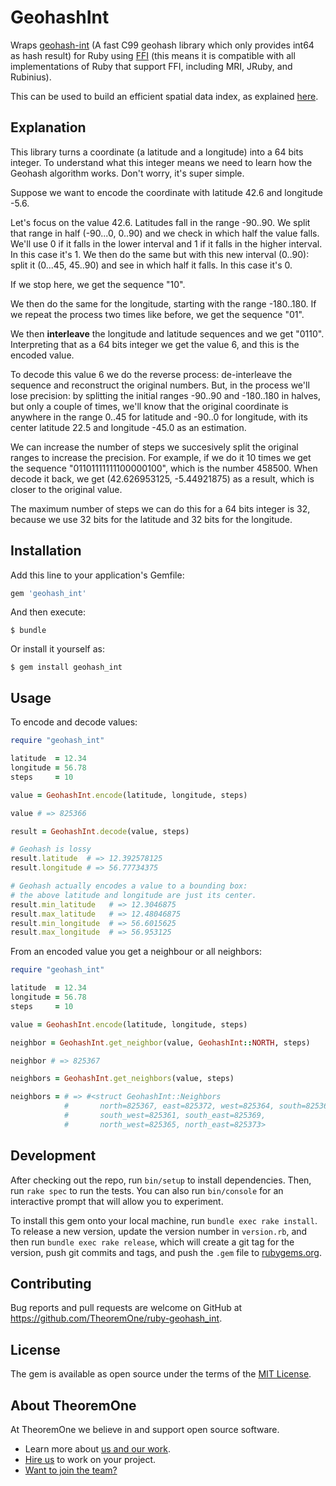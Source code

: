 # GeohashInt

Wraps [geohash-int](https://github.com/yinqiwen/geohash-int)
(A fast C99 geohash library which only provides int64 as hash result) for Ruby
using [FFI](https://github.com/ffi/ffi) (this means it is compatible with all
implementations of Ruby that support FFI, including MRI, JRuby, and Rubinius).

This can be used to build an efficient spatial data index, as explained
[here](https://github.com/yinqiwen/ardb/wiki/Spatial-Index).

## Explanation

This library turns a coordinate (a latitude and a longitude) into a 64 bits
integer. To understand what this integer means we need to learn how the Geohash
algorithm works. Don't worry, it's super simple.

Suppose we want to encode the coordinate with latitude 42.6 and longitude -5.6.

Let's focus on the value 42.6. Latitudes fall in the range -90..90. We split that
range in half (-90...0, 0..90) and we check in which half the value falls. We'll
use 0 if it falls in the lower interval and 1 if it falls in the higher interval.
In this case it's 1. We then do the same but with this new interval (0..90): split
it (0...45, 45..90) and see in which half it falls. In this case it's 0.

If we stop here, we get the sequence "10".

We then do the same for the longitude, starting with the range -180..180.
If we repeat the process two times like before, we get the sequence "01".

We then **interleave** the longitude and latitude sequences and we get "0110".
Interpreting that as a 64 bits integer we get the value 6, and this is the encoded value.

To decode this value 6 we do the reverse process: de-interleave the sequence and
reconstruct the original numbers. But, in the process we'll lose precision:
by splitting the initial ranges -90..90 and -180..180 in halves, but only a couple
of times, we'll know that the original coordinate is anywhere in the range 0..45 for
latitude and -90..0 for longitude, with its center latitude 22.5 and longitude -45.0
as an estimation.

We can increase the number of steps we succesively split the original ranges to
increase the precision. For example, if we do it 10 times we get the sequence
"01101111111100000100", which is the number 458500. When decode it back, we get
(42.626953125, -5.44921875) as a result, which is closer to the original value.

The maximum number of steps we can do this for a 64 bits integer is 32,
because we use 32 bits for the latitude and 32 bits for the longitude.

## Installation

Add this line to your application's Gemfile:

```ruby
gem 'geohash_int'
```

And then execute:

    $ bundle

Or install it yourself as:

    $ gem install geohash_int

## Usage

To encode and decode values:

```ruby
require "geohash_int"

latitude  = 12.34
longitude = 56.78
steps     = 10

value = GeohashInt.encode(latitude, longitude, steps)

value # => 825366

result = GeohashInt.decode(value, steps)

# Geohash is lossy
result.latitude  # => 12.392578125
result.longitude # => 56.77734375

# Geohash actually encodes a value to a bounding box:
# the above latitude and longitude are just its center.
result.min_latitude   # => 12.3046875
result.max_latitude   # => 12.48046875
result.min_longitude  # => 56.6015625
result.max_longitude  # => 56.953125
```

From an encoded value you get a neighbour or all neighbors:

```ruby
require "geohash_int"

latitude  = 12.34
longitude = 56.78
steps     = 10

value = GeohashInt.encode(latitude, longitude, steps)

neighbor = GeohashInt.get_neighbor(value, GeohashInt::NORTH, steps)

neighbor # => 825367

neighbors = GeohashInt.get_neighbors(value, steps)

neighbors = # => #<struct GeohashInt::Neighbors
            #       north=825367, east=825372, west=825364, south=825363,
            #       south_west=825361, south_east=825369,
            #       north_west=825365, north_east=825373>
```

## Development

After checking out the repo, run `bin/setup` to install dependencies. Then, run `rake spec` to run the tests. You can also run `bin/console` for an interactive prompt that will allow you to experiment.

To install this gem onto your local machine, run `bundle exec rake install`. To release a new version, update the version number in `version.rb`, and then run `bundle exec rake release`, which will create a git tag for the version, push git commits and tags, and push the `.gem` file to [rubygems.org](https://rubygems.org).

## Contributing

Bug reports and pull requests are welcome on GitHub at https://github.com/TheoremOne/ruby-geohash_int.

## License

The gem is available as open source under the terms of the [MIT License](http://opensource.org/licenses/MIT).

## About TheoremOne

At TheoremOne we believe in and support open source software.
* Learn more about [us and our work](https://www.theoremone.co/).
* [Hire us](https://www.theoremone.co/contact) to work on your project.
* [Want to join the team?](https://www.theoremone.co/careers)
